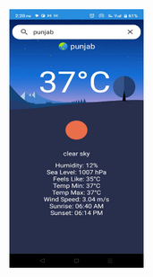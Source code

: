 
<img src="https://github.com/visu512/Weather-app-/blob/d0b848b48db2402bed3d53e6c803b3201d80c27e/WhatsApp%20Image%202024-10-11%20at%2014.25.48_8f8b7470.jpg" width="240" height="460" />
